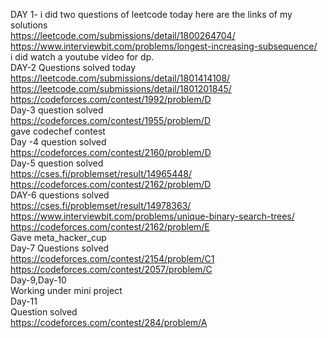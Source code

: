  DAY 1- i did two questions of leetcode today here are the links of my solutions<br>
https://leetcode.com/submissions/detail/1800264704/<br>
https://www.interviewbit.com/problems/longest-increasing-subsequence/<br>
i did watch a youtube video for dp.<br> 
DAY-2 Questions solved today <br>
https://leetcode.com/submissions/detail/1801414108/<br>
https://leetcode.com/submissions/detail/1801201845/<br>
https://codeforces.com/contest/1992/problem/D<br>
Day-3 question solved <br>https://codeforces.com/contest/1955/problem/D<br>
gave codechef contest<br>
Day -4 question solved <br>
https://codeforces.com/contest/2160/problem/D<br>
Day-5 question solved <br>
https://cses.fi/problemset/result/14965448/<br>
https://codeforces.com/contest/2162/problem/D<br>
DAY-6 questions solved<br>
https://cses.fi/problemset/result/14978363/<br>
https://www.interviewbit.com/problems/unique-binary-search-trees/<br>
https://codeforces.com/contest/2162/problem/E<br>
Gave meta_hacker_cup <br>
Day-7 Questions solved<br>
https://codeforces.com/contest/2154/problem/C1<br>
https://codeforces.com/contest/2057/problem/C<br>
Day-9,Day-10 <br>
Working under mini project<br>
Day-11<br>
Question solved<br>
https://codeforces.com/contest/284/problem/A<br>
